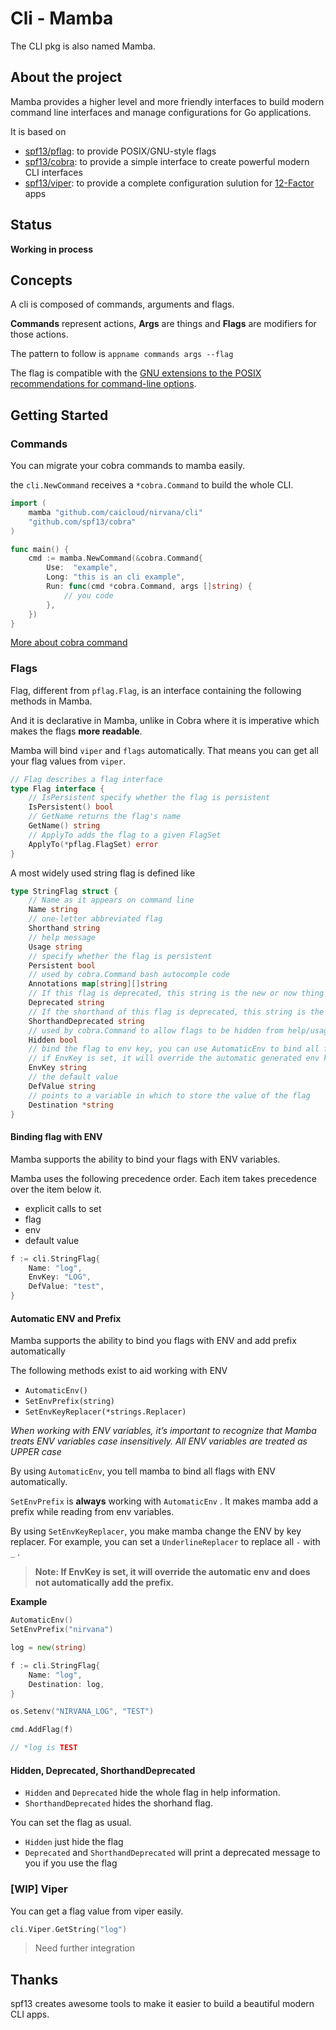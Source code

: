 # Cli - Mamba

The CLI pkg is also named Mamba.

## About the project

Mamba provides a higher level and more friendly interfaces to build modern command line interfaces and manage configurations for Go applications.

It is based on

-   [spf13/pflag](https://github.com/spf13/pflag): to provide POSIX/GNU-style flags
-   [spf13/cobra](https://github.com/spf13/cobra): to provide a simple interface to create powerful modern CLI interfaces
-   [spf13/viper](https://github.com/spf13/viper): to provide a complete configuration sulution for [12-Factor](https://12factor.net) apps

## Status

**Working in process**

## Concepts

A cli is composed of commands, arguments and flags.

**Commands** represent actions, **Args** are things and **Flags** are modifiers for those actions.

The pattern to follow is `appname commands args --flag`

The flag is compatible with the [GNU extensions to the POSIX recommendations for command-line options](http://www.gnu.org/software/libc/manual/html_node/Argument-Syntax.html).

## Getting Started

### Commands

You can migrate your cobra commands to mamba easily.

the `cli.NewCommand` receives a `*cobra.Command` to build the whole CLI.

```go
import (
	mamba "github.com/caicloud/nirvana/cli"
	"github.com/spf13/cobra"
)

func main() {
	cmd := mamba.NewCommand(&cobra.Command{
		Use:  "example",
		Long: "this is an cli example",
		Run: func(cmd *cobra.Command, args []string) {
			// you code
		},
	})
}
```

[More about cobra command](https://godoc.org/github.com/spf13/cobra#Command)

### Flags

Flag, different from `pflag.Flag`, is an interface containing the following methods in Mamba.

And it is declarative in Mamba, unlike in Cobra where it is imperative which makes the flags **more readable**.

Mamba will bind `viper` and `flags` automatically. That means you can get all your flag values from `viper`.

```go
// Flag describes a flag interface
type Flag interface {
	// IsPersistent specify whether the flag is persistent
	IsPersistent() bool
	// GetName returns the flag's name
	GetName() string
	// ApplyTo adds the flag to a given FlagSet
	ApplyTo(*pflag.FlagSet) error
}
```

A most widely used string flag is defined like

```go
type StringFlag struct {
	// Name as it appears on command line
	Name string
	// one-letter abbreviated flag
	Shorthand string
	// help message
	Usage string
	// specify whether the flag is persistent
	Persistent bool
	// used by cobra.Command bash autocomple code
	Annotations map[string][]string
	// If this flag is deprecated, this string is the new or now thing to use
	Deprecated string
	// If the shorthand of this flag is deprecated, this string is the new or now thing to use
	ShorthandDeprecated string
	// used by cobra.Command to allow flags to be hidden from help/usage text
	Hidden bool
	// bind the flag to env key, you can use AutomaticEnv to bind all flags to env automatically
	// if EnvKey is set, it will override the automatic generated env key
	EnvKey string
	// the default value
	DefValue string
	// points to a variable in which to store the value of the flag
	Destination *string
}
```

#### Binding flag with ENV

Mamba supports the ability to bind your flags with ENV variables.

Mamba uses the following precedence order. Each item takes precedence over the item below it.

-   explicit calls to set
-   flag
-   env
-   default value

```go
f := cli.StringFlag{
	Name: "log",
	EnvKey: "LOG",
  	DefValue: "test",
}
```

#### Automatic ENV and Prefix

Mamba supports the ability to bind you flags with ENV and add prefix automatically

The following methods exist to aid working with ENV

-   `AutomaticEnv()`
-   `SetEnvPrefix(string)`
-   `SetEnvKeyReplacer(*strings.Replacer)`

*When working with ENV variables, it’s important to recognize that Mamba treats ENV variables case insensitively. All ENV variables are treated as UPPER case*

By using `AutomaticEnv`, you tell mamba to bind all flags with ENV automatically. 

`SetEnvPrefix` is **always** working with `AutomaticEnv` . It makes mamba add a prefix while reading from env variables.

By using  `SetEnvKeyReplacer`, you make mamba change the ENV by key replacer. For example, you can set a `UnderlineReplacer` to replace all `-` with `_` .

>   **Note: If EnvKey is set, it will override the automatic env and does not automatically add the prefix.**

**Example**

```go
AutomaticEnv()
SetEnvPrefix("nirvana")

log = new(string)

f := cli.StringFlag{
	Name: "log",
	Destination: log,
}

os.Setenv("NIRVANA_LOG", "TEST")

cmd.AddFlag(f)

// *log is TEST
```

#### Hidden, Deprecated, ShorthandDeprecated 

-   `Hidden` and `Deprecated` hide the whole flag in help information.
-   `ShorthandDeprecated` hides the shorhand flag.

You can set the flag as usual.

-   `Hidden` just hide the flag
-   `Deprecated` and `ShorthandDeprecated` will print a deprecated message to you if you use the flag

### [WIP] Viper 

You can get a flag value from viper easily.

```go
cli.Viper.GetString("log")
```

>   Need further integration



## Thanks

spf13 creates awesome tools to make it easier to build a beautiful modern CLI apps.